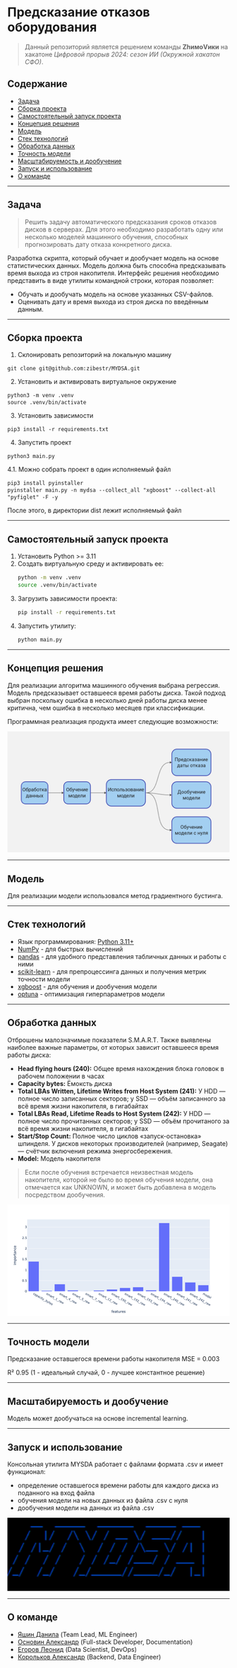 # Предсказание отказов оборудования
> Данный репозиторий является решением команды **ZhимоVики** на хакатоне *Цифровой прорыв 2024: сезон ИИ (Окружной хакатон СФО)*.

## Содержание

- [Задача](#Задача)
- [Сборка проекта](#Сборка-проекта)
- [Самостоятельный запуск проекта](#Самостоятельный-запуск-проекта)
- [Концепция решения](#Концепция-решения)
- [Модель](#Модель)
- [Стек технологий](#Стек-технологий)
- [Обработка данных](#Обработка-данных)
- [Точность модели](#Точность-модели)
- [Масштабируемость и дообучение](#Масштабируемость-и-дообучение)
- [Запуск и использование](#Запуск-и-использование)
- [О команде](#О-команде)

---

## Задача

> Решить задачу автоматического предсказания сроков отказов дисков в
серверах. Для этого необходимо разработать одну или несколько моделей машинного обучения, способных прогнозировать дату отказа конкретного диска.

Разработка скрипта, который обучает и дообучает модель на
основе статистических данных. Модель должна быть способна предсказывать время выхода из строя накопителя. Интерфейс решения необходимо представить в виде утилиты командной строки, которая позволяет:
+ Обучать и дообучать модель на основе указанных CSV-файлов.
+ Оценивать дату и время выхода из строя диска по введённым данным.

---

## Сборка проекта

1. Склонировать репозиторий на локальную машину
```
git clone git@github.com:zibestr/MYDSA.git
```
2. Установить и активировать виртуальное окружение
```
python3 -m venv .venv
source .venv/bin/activate
```
3. Установить зависимости
```
pip3 install -r requirements.txt
```
4. Запустить проект
```
python3 main.py
```
4.1. Можно собрать проект в один исполняемый файл
```
pip3 install pyinstaller
pyinstaller main.py -n mydsa --collect_all "xgboost" --collect-all "pyfiglet" -F -y
```
После этого, в директории dist лежит исполняемый файл

---

## Самостоятельный запуск проекта

1. Установить Python >= 3.11
2. Создать виртуальную среду и активировать ее:
   ```bash
   python -m venv .venv
   source .venv/bin/activate
   ```
3. Загрузить зависимости проекта:
   ```bash
   pip install -r requirements.txt
   ```
4. Запустить утилиту:
   ```bash
   python main.py
   ```

---

## Концепция решения

Для реализации алгоритма машинного обучения выбрана регрессия. Модель предсказывает оставшееся время работы диска. Такой подход выбран поскольку ошибка в несколько дней работы диска менее критична, чем ошибка в несколько месяцев при классификации.

Программная реализация продукта имеет следующие возможности:

![Использование](media/usage.png)

---

## Модель

Для реализации модели использовался метод градиентного бустинга.

---

## Стек технологий

+ Язык программирования: [Python 3.11+](https://www.python.org/)
+ [NumPy](https://numpy.org/) - для быстрых вычислений
+ [pandas](https://pandas.pydata.org/) - для удобного представления табличных данных и работы с ними
+ [scikit-learn](https://scikit-learn.org/stable/) - для препроцессинга данных и получения метрик точности модели
+ [xgboost](https://xgboost.ai/) - для обучения и дообучения модели
+ [optuna](https://optuna.org/) - оптимизация гиперпараметров модели

---

## Обработка данных

Отброшены малозначимые показатели S.M.A.R.T. Также выявлены наиболее важные параметры, от которых зависит оставшееся время работы диска:
+ **Head flying hours (240):** Общее время нахождения блока головок в рабочем положении в часах
+ **Capacity bytes:** Ёмоксть диска
+ **Total LBAs Written, Lifetime Writes from Host System (241):** У HDD — полное число записанных секторов; у SSD — объём записанного за всё время жизни накопителя, в гигабайтах
+ **Total LBAs Read, Lifetime Reads to Host System (242):** У HDD — полное число прочитанных секторов; у SSD — объём прочитаного за всё время жизни накопителя, в гигабайтах
+ **Start/Stop Count:** Полное число циклов «запуск-остановка» шпинделя. У дисков некоторых производителей (например, Seagate) — счётчик включения режима энергосбережения.
+ **Model:** Модель накопителя

> Если после обучения встречается неизвестная модель накопителя, которой не было во время обучения модели, она отмечается как UNKNOWN, и может быть добавлена в модель посредством дообучения.

![Важные параметры](media/features.png)

---

## Точность модели

Предсказание оставшегося времени работы накопителя MSE = 0.003

R² 0.95 (1 - идеальный случай, 0 - лучшее константное решение)

---

## Масштабируемость и дообучение

Модель может дообучаться на основе incremental learning.

---

## Запуск и использование

Консольная утилита MYSDA работает с файлами формата .csv и имеет функционал:
+ определение оставшегося времени работы для каждого диска из поданного на вход файла
+ обучения модели на новых данных из файла .csv с нуля
+ дообучения модели на данных из файла .csv

![MYSDA](media/MYSDA.png)

---

## О команде

- [Яшин Данила](https://github.com/zibestr) (Team Lead, ML Engineer)
- [Основин Александр](https://github.com/PyAlexOs) (Full-stack Developer, Documentation)
- [Егоров Леонид](https://github.com/Grander78498) (Data Scientist, DevOps)
- [Корольков Александр](https://github.com/adkorolkov) (Backend, Data Engineer)

